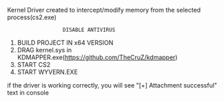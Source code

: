 Kernel Driver created to intercept/modify memory from the selected process(cs2.exe)

                      DISABLE ANTIVIRUS
1. BUILD PROJECT IN x64 VERSION
2. DRAG kernel.sys in KDMAPPER.exe(https://github.com/TheCruZ/kdmapper)
3. START CS2
4. START WYVERN.EXE

if the driver is working correctly, you will see "[+] Attachment successful" text in console
